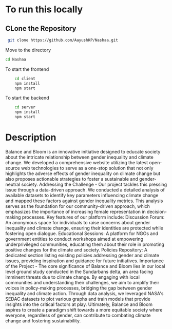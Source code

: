 ﻿# To run this locally

## CLone the Repository

```bash
 git clone https://github.com/AayushKP/Nashaa.git
```

Move to the directory

```bash
cd Nashaa
```

To start the frontend

```bash
    cd client
    npm install
    npm start
```

To start the backend

```bash
    cd server
    npm install
    npm start
```


# Description

 Balance and Bloom is an innovative initiative designed to educate society about the intricate relationship between gender inequality and climate change. We developed a comprehensive website utilizing the latest open-source web technologies to serve as a one-stop solution that not only highlights the adverse effects of gender inequality on climate change but also proposes actionable strategies to foster a sustainable and gender-neutral society. Addressing the Challenge - Our project tackles this pressing issue through a data-driven approach. We conducted a detailed analysis of available datasets to identify key parameters influencing climate change and mapped these factors against gender inequality metrics. This analysis serves as the foundation for our community-driven approach, which emphasizes the importance of increasing female representation in decision-making processes. Key features of our platform include: Discussion Forum: An anonymous space for individuals to raise concerns about gender inequality and climate change, ensuring their identities are protected while fostering open dialogue. Educational Sessions: A platform for NGOs and government entities to conduct workshops aimed at empowering underprivileged communities, educating them about their role in promoting positive changes for the climate and society. Policies Repository: A dedicated section listing existing policies addressing gender and climate issues, providing inspiration and guidance for future initiatives. Importance of the Project - The core significance of Balance and Bloom lies in our local level ground study conducted in the Sundarbans delta, an area facing imminent threats due to climate change. By engaging with local communities and understanding their challenges, we aim to amplify their voices in policy-making processes, bridging the gap between gender inequality and climate action. Through data analysis, we leveraged NASA's SEDAC datasets to plot various graphs and train models that provide insights into the critical factors at play. Ultimately, Balance and Bloom aspires to create a paradigm shift towards a more equitable society where everyone, regardless of gender, can contribute to combating climate change and fostering sustainability.
